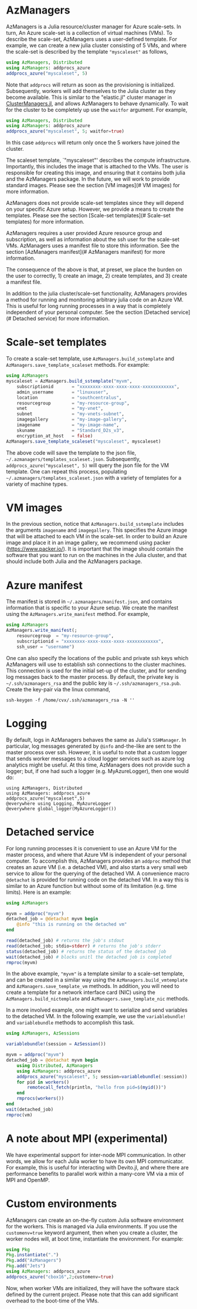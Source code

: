 # AzManagers

AzManagers is a Julia resource/cluster manager for Azure scale-sets. In turn, An Azure
scale-set is a collection of virtual machines (VMs).  To describe the scale-set, AzManagers
uses a user-defined template.  For example, we can create a new julia cluster consisting of
5 VMs, and where the scale-set is described by the template `"myscaleset"` as follows,
```julia
using AzManagers, Distributed
using AzManagers: addprocs_azure
addprocs_azure("myscaleset", 5)
```
Note that `addprocs` will return as soon as the provisioning is initialized.  Subsequently, workers
will add themselves to the Julia cluster as they become available.  This is similar to the "elastic.jl"
cluster manager in [ClusterManagers.jl](https://github.com/JuliaParallel/ClusterManagers.jl), and allows
AzManagers to behave dynamically.  To wait for the cluster to be completely up use the `waitfor` argument.
For example,
```julia
using AzManagers, Distributed
using AzManagers: addprocs_azure
addprocs_azure("myscaleset", 5; waitfor=true)
```
In this case `addprocs` will return only once the 5 workers have joined the cluster.

The scaleset template, `"myscaleset"' describes the compute infrastructure.  Importantly,
this includes the image that is attached to the VMs.  The user is responsible for creating
this image, and ensuring that it contains both julia and the AzManagers package.  In the
future, we will work to provide standard images.  Please see the section [VM images](# VM images)
for more information.

AzManagers does not provide scale-set templates since they will depend on your specific Azure
setup.  However, we provide a means to create the templates.  Please see the section
[Scale-set templates](# Scale-set templates) for more information.

AzManagers requires a user provided Azure resource group and subscription, as well as information
about the ssh user for the scale-set VMs.  AzManagers uses a manifest file to store this information.
See the section [AzManagers manifest](# AzManagers manifest) for more information.

The consequence of the above is that, at preset, we place the burden on the user to correctly, 1)
create an image, 2) create templates, and 3) create a manifest file.

In addition to the julia cluster/scale-set functionality, AzManagers provides a method for
running and monitoring arbitrary julia code on an Azure VM.  This is useful for long running
processes in a way that is completely independent of your personal computer.  See the section
[Detached service](# Detached service) for more information.

# Scale-set templates
To create a scale-set template, use `AzManagers.build_sstemplate` and
`AzManagers.save_template_scaleset` methods.  For example:
```julia
using AzManagers
myscaleset = AzManagers.build_sstemplate("myvm",
    subscriptionid       = "xxxxxxxx-xxxx-xxxx-xxxx-xxxxxxxxxxxx",
    admin_username       = "linuxuser",
    location             = "southcentralus",
    resourcegroup        = "my-resource-group",
    vnet                 = "my-vnet",
    subnet               = "my-vnets-subnet",
    imagegallery         = "my-image-gallery",
    imagename            = "my-image-name",
    skuname              = "Standard_D2s_v3",
    encryption_at_host   = false)
AzManagers.save_template_scaleset("myscaleset", myscaleset)
```
The above code will save the template to the json file, `~/.azmanagers/templates_scaleset.json`.
Subsequently, `addprocs_azure("myscaleset", 5)` will query the json file for the VM template.  One can
repeat this process, populating `~/.azmanagers/templates_scaleset.json` with a variety of templates
for a variety of machine types.

# VM images
In the previous section, notice that `AzManagers.build_sstemplate` includes the arguments
`imagename` and `imagegallery`.  This specifies the Azure image that will be attached to each
VM in the scale-set.  In order to build an Azure image and place it in an image gallery,  we
recommend using packer (https://www.packer.io/).  It is important that the image should contain
the software that you want to run on the machines in the Julia cluster, and that should include
both Julia and the AzManagers package.

# Azure manifest
The manifest is stored in `~/.azmanagers/manifest.json`, and contains information that is specific
to your Azure setup.  We create the manifest using the `AzManagers.write_manifest` method.  For
example,
```julia
using AzManagers
AzManagers.write_manifest(;
    resourcegroup  = "my-resource-group",
    subscriptionid = "xxxxxxxx-xxxx-xxxx-xxxx-xxxxxxxxxxxx",
    ssh_user = "username")
```
One can also specify the locations of the public and private ssh keys which AzManagers will use
to establish ssh connections to the cluster machines.  This connection is used for the initial
set-up of the cluster, and for sending log messages back to the master process.  By default,
the private key is `~/.ssh/azmanagers_rsa` and the public key is `~/.ssh/azmanagers_rsa.pub`.
Create the key-pair via the linux command,
```
ssh-keygen -f /home/cvx/.ssh/azmanagers_rsa -N ''
```

# Logging
By default, logs in AzManagers behaves the same as Julia's `SSHManager`.  In particular, log
messages generated by `@info` and-the-like are sent to the master process over ssh.  However,
it is useful to note that a custom logger that sends worker messages to a cloud logger services
such as azure log analytics might be useful.  At this time, AzManagers does not provide such a
logger; but, if one had such a logger (e.g. MyAzureLogger), then one would do:
```
using AzManagers, Distributed
using AzManagers: addprocs_azure
addprocs_azure("myscaleset",5)
@everywhere using Logging, MyAzureLogger
@everywhere global_logger(MyAzureLogger())
```

# Detached service
For long running processes it is convenient to use an Azure VM for the master process, and where that
Azure VM is independent of your personal computer.  To accomplish this, AzManagers
provides an `addproc` method that creates an azure VM (i.e. a detached VM), and also starts a very
small web service to allow for the querying of the detached VM.  A convenience macro `@detachat` is
provided for running code on the detached VM. In a way this is similar to an
Azure function but without some of its limitation (e.g. time limits).  Here is an example:
```julia
using AzManagers

myvm = addproc("myvm")
detached_job = @detachat myvm begin
    @info "this is running on the detached vm"
end

read(detached_job) # returns the job's stdout
read(detached_job; stdio=stderr) # returns the job's stderr
status(detached_job) # returns the status of the detached job
wait(detached_job) # blocks unitl the detached job is completed
rmproc(myvm)
```
In the above example, `"myvm"` is a template similar to a scale-set template, and
can be created in a similar way using the `AzManagers.build_vmtemplate` and
`AzManagers.save_template_vm` methods. In addition, you will need to create a template
for a network interface card (NIC) using the `AzManagers.build_nictemplate` and
`AzManagers.save_template_nic` methods.

In a more involved example, one might want to serialize and send variables to the detached
VM.  In the following example, we use the `variablebundle!` and `variablebundle` methods
to accomplish this task.
```julia
using AzManagers, AzSessions

variablebundle!(session = AzSession())

myvm = addproc("myvm")
detached_job = @detachat myvm begin
    using Distributed, AzManagers
    using AzManagers: addprocs_azure
    addprocs_azure("myscaleset", 5; session=variablebundle(:session))
    for pid in workers()
        remotecall_fetch(println, "hello from pid=$(myid())")
    end
    rmprocs(workers())
end
wait(detached_job)
rmproc(vm)
```

# A note about MPI (experimental)
We have experimental support for inter-node MPI communication.  In other words, we allow for each
Julia worker to have its own MPI communicator.  For example, this is useful for interacting with
Devito.jl, and where there are performance benefits to parallel work within a many-core
VM via a mix of MPI and OpenMP.

# Custom environments
AzManagers can create an on-the-fly custom Julia software environment for the workers.
This is managed via Julia environments.  If you use the `customenv=true` keyword argument, then
when you create a cluster, the worker nodes will, at boot time, instantiate the
environment. For example:
```julia
using Pkg
Pkg.instantiate(".")
Pkg.add("AzManagers")
Pkg.add("Jets")
using AzManagers: addprocs_azure
addprocs_azure("cbox16",2;customenv=true)
```
Now, when worker VMs are initialized, they will have the software stack
defined by the current project.  Please note that this can add significant
overhead to the boot-time of the VMs.
